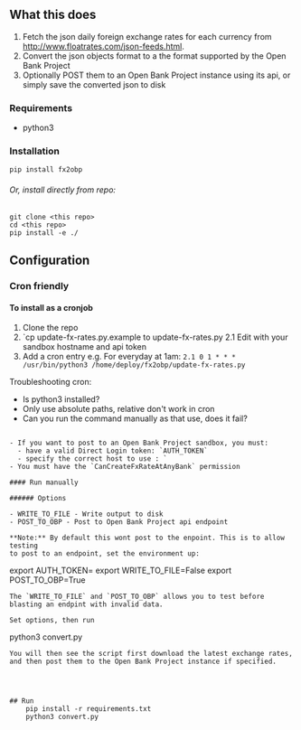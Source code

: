 
## What this does

1. Fetch the json daily foreign exchange rates for each currency from http://www.floatrates.com/json-feeds.html.
2. Convert the json objects format to a the format supported by the Open Bank Project
3. Optionally POST them to an Open Bank Project instance using its api, or simply save the converted json to disk

### Requirements

- python3 

### Installation

```
pip install fx2obp
```
###### Or, install directly from repo: 
```
git clone <this repo>
cd <this repo> 
pip install -e ./
```

## Configuration

### Cron friendly

#### To install as a cronjob

1. Clone the repo
2. `cp update-fx-rates.py.example to update-fx-rates.py
  2.1 Edit with your sandbox hostname and api token
3. Add a cron entry e.g. For everyday at 1am:
  `2.1 0 1 * * * /usr/bin/python3 /home/deploy/fx2obp/update-fx-rates.py`

Troubleshooting cron:

- Is python3 installed?
- Only use absolute paths, relative don't work in cron
- Can you run the command manually as that use, does it fail?

```

- If you want to post to an Open Bank Project sandbox, you must:
  - have a valid Direct Login token: `AUTH_TOKEN`
  - specify the correct host to use : `
- You must have the `CanCreateFxRateAtAnyBank` permission

#### Run manually

###### Options

- WRITE_TO_FILE - Write output to disk
- POST_TO_OBP - Post to Open Bank Project api endpoint

**Note:** By default this wont post to the enpoint. This is to allow testing
to post to an endpoint, set the environment up:

```
export AUTH_TOKEN=<direct-login-token>
export WRITE_TO_FILE=False
export POST_TO_OBP=True
```
The `WRITE_TO_FILE` and `POST_TO_OBP` allows you to test before 
blasting an endpint with invalid data.

Set options, then run 

```
python3 convert.py
```
You will then see the script first download the latest exchange rates, 
and then post them to the Open Bank Project instance if specified.




## Run
    pip install -r requirements.txt
    python3 convert.py

